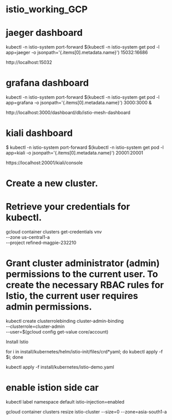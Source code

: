 # istio_working_GCP



jaeger dashboard
================
kubectl -n istio-system port-forward $(kubectl -n istio-system get pod -l app=jaeger -o jsonpath='{.items[0].metadata.name}') 15032:16686

http://localhost:15032


grafana dashboard
================
kubectl -n istio-system port-forward $(kubectl -n istio-system get pod -l app=grafana -o jsonpath='{.items[0].metadata.name}') 3000:3000 &

http://localhost:3000/dashboard/db/istio-mesh-dashboard


kiali dashboard
================
$ kubectl -n istio-system port-forward $(kubectl -n istio-system get pod -l app=kiali -o jsonpath='{.items[0].metadata.name}') 20001:20001

https://localhost:20001/kiali/console 





Create a new cluster.
====================

Retrieve your credentials for kubectl.
=====================================

gcloud container clusters get-credentials vnv	 \
    --zone us-central1-a \
    --project refined-magpie-232210


Grant cluster administrator (admin) permissions to the current user. To create the necessary RBAC rules for Istio, the current user requires admin permissions.
======

kubectl create clusterrolebinding cluster-admin-binding \
    --clusterrole=cluster-admin \
    --user=$(gcloud config get-value core/account)

Install Istio

for i in install/kubernetes/helm/istio-init/files/crd*yaml; do kubectl apply -f $i; done

kubectl apply -f install/kubernetes/istio-demo.yaml


enable istion side car 
=====================
kubectl label namespace default istio-injection=enabled

gcloud container clusters resize istio-cluster --size=0 --zone=asia-south1-a
